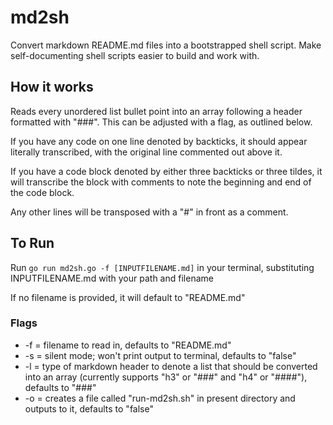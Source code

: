 # md2sh
Convert markdown README.md files into a bootstrapped shell script. Make self-documenting shell scripts easier to build and work with.

## How it works
Reads every unordered list bullet point into an array following a header formatted with "###". This can be adjusted with a flag, as outlined below.

If you have any code on one line denoted by backticks, it should appear literally transcribed, with the original line commented out above it.

If you have a code block denoted by either three backticks or three tildes, it will transcribe the block with comments to note the beginning and end of the code block.

Any other lines will be transposed with a "#" in front as a comment.

## To Run
Run `go run md2sh.go -f [INPUTFILENAME.md]` in your terminal, substituting INPUTFILENAME.md with your path and filename

If no filename is provided, it will default to "README.md"

### Flags
* -f = filename to read in, defaults to "README.md"
* -s = silent mode; won't print output to terminal, defaults to "false"
* -l = type of markdown header to denote a list that should be converted into an array (currently supports "h3" or "###" and "h4" or "####"), defaults to "###"
* -o = creates a file called "run-md2sh.sh" in present directory and outputs to it, defaults to "false"